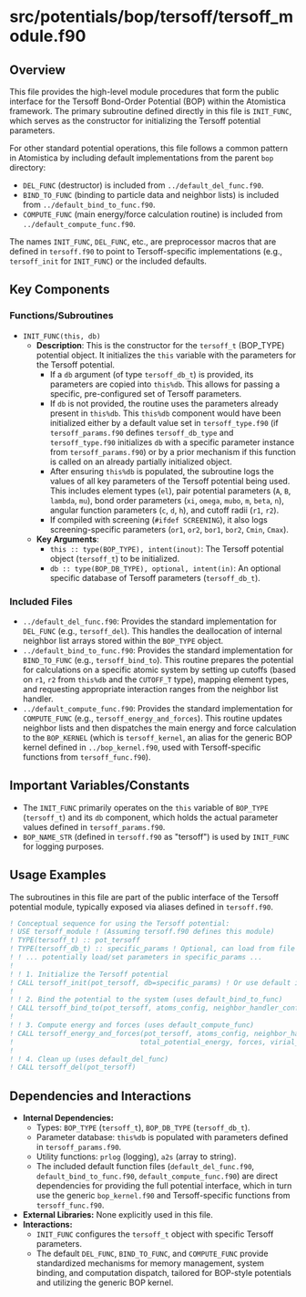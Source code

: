 # src/potentials/bop/tersoff/tersoff_module.f90

## Overview

This file provides the high-level module procedures that form the public interface for the Tersoff Bond-Order Potential (BOP) within the Atomistica framework. The primary subroutine defined directly in this file is `INIT_FUNC`, which serves as the constructor for initializing the Tersoff potential parameters.

For other standard potential operations, this file follows a common pattern in Atomistica by including default implementations from the parent `bop` directory:
*   `DEL_FUNC` (destructor) is included from `../default_del_func.f90`.
*   `BIND_TO_FUNC` (binding to particle data and neighbor lists) is included from `../default_bind_to_func.f90`.
*   `COMPUTE_FUNC` (main energy/force calculation routine) is included from `../default_compute_func.f90`.

The names `INIT_FUNC`, `DEL_FUNC`, etc., are preprocessor macros that are defined in `tersoff.f90` to point to Tersoff-specific implementations (e.g., `tersoff_init` for `INIT_FUNC`) or the included defaults.

## Key Components

### Functions/Subroutines

*   `INIT_FUNC(this, db)`
    *   **Description**: This is the constructor for the `tersoff_t` (BOP_TYPE) potential object. It initializes the `this` variable with the parameters for the Tersoff potential.
        *   If a `db` argument (of type `tersoff_db_t`) is provided, its parameters are copied into `this%db`. This allows for passing a specific, pre-configured set of Tersoff parameters.
        *   If `db` is not provided, the routine uses the parameters already present in `this%db`. This `this%db` component would have been initialized either by a default value set in `tersoff_type.f90` (if `tersoff_params.f90` defines `tersoff_db_type` and `tersoff_type.f90` initializes `db` with a specific parameter instance from `tersoff_params.f90`) or by a prior mechanism if this function is called on an already partially initialized object.
        *   After ensuring `this%db` is populated, the subroutine logs the values of all key parameters of the Tersoff potential being used. This includes element types (`el`), pair potential parameters (`A`, `B`, `lambda`, `mu`), bond order parameters (`xi`, `omega`, `mubo`, `m`, `beta`, `n`), angular function parameters (`c`, `d`, `h`), and cutoff radii (`r1`, `r2`).
        *   If compiled with screening (`#ifdef SCREENING`), it also logs screening-specific parameters (`or1`, `or2`, `bor1`, `bor2`, `Cmin`, `Cmax`).
    *   **Key Arguments**:
        *   `this :: type(BOP_TYPE), intent(inout)`: The Tersoff potential object (`tersoff_t`) to be initialized.
        *   `db :: type(BOP_DB_TYPE), optional, intent(in)`: An optional specific database of Tersoff parameters (`tersoff_db_t`).

### Included Files

*   `../default_del_func.f90`: Provides the standard implementation for `DEL_FUNC` (e.g., `tersoff_del`). This handles the deallocation of internal neighbor list arrays stored within the `BOP_TYPE` object.
*   `../default_bind_to_func.f90`: Provides the standard implementation for `BIND_TO_FUNC` (e.g., `tersoff_bind_to`). This routine prepares the potential for calculations on a specific atomic system by setting up cutoffs (based on `r1`, `r2` from `this%db` and the `CUTOFF_T` type), mapping element types, and requesting appropriate interaction ranges from the neighbor list handler.
*   `../default_compute_func.f90`: Provides the standard implementation for `COMPUTE_FUNC` (e.g., `tersoff_energy_and_forces`). This routine updates neighbor lists and then dispatches the main energy and force calculation to the `BOP_KERNEL` (which is `tersoff_kernel`, an alias for the generic BOP kernel defined in `../bop_kernel.f90`, used with Tersoff-specific functions from `tersoff_func.f90`).

## Important Variables/Constants

*   The `INIT_FUNC` primarily operates on the `this` variable of `BOP_TYPE` (`tersoff_t`) and its `db` component, which holds the actual parameter values defined in `tersoff_params.f90`.
*   `BOP_NAME_STR` (defined in `tersoff.f90` as "tersoff") is used by `INIT_FUNC` for logging purposes.

## Usage Examples

The subroutines in this file are part of the public interface of the Tersoff potential module, typically exposed via aliases defined in `tersoff.f90`.

```fortran
! Conceptual sequence for using the Tersoff potential:
! USE tersoff_module ! (Assuming tersoff.f90 defines this module)
! TYPE(tersoff_t) :: pot_tersoff
! TYPE(tersoff_db_t) :: specific_params ! Optional, can load from file or use defaults
! ! ... potentially load/set parameters in specific_params ...
!
! ! 1. Initialize the Tersoff potential
! CALL tersoff_init(pot_tersoff, db=specific_params) ! Or use default internal db
!
! ! 2. Bind the potential to the system (uses default_bind_to_func)
! CALL tersoff_bind_to(pot_tersoff, atoms_config, neighbor_handler_config)
!
! ! 3. Compute energy and forces (uses default_compute_func)
! CALL tersoff_energy_and_forces(pot_tersoff, atoms_config, neighbor_handler_config, &
!                               total_potential_energy, forces, virial_tensor)
!
! ! 4. Clean up (uses default_del_func)
! CALL tersoff_del(pot_tersoff)
```

## Dependencies and Interactions

*   **Internal Dependencies:**
    *   Types: `BOP_TYPE` (`tersoff_t`), `BOP_DB_TYPE` (`tersoff_db_t`).
    *   Parameter database: `this%db` is populated with parameters defined in `tersoff_params.f90`.
    *   Utility functions: `prlog` (logging), `a2s` (array to string).
    *   The included default function files (`default_del_func.f90`, `default_bind_to_func.f90`, `default_compute_func.f90`) are direct dependencies for providing the full potential interface, which in turn use the generic `bop_kernel.f90` and Tersoff-specific functions from `tersoff_func.f90`.
*   **External Libraries:** None explicitly used in this file.
*   **Interactions:**
    *   `INIT_FUNC` configures the `tersoff_t` object with specific Tersoff parameters.
    *   The default `DEL_FUNC`, `BIND_TO_FUNC`, and `COMPUTE_FUNC` provide standardized mechanisms for memory management, system binding, and computation dispatch, tailored for BOP-style potentials and utilizing the generic BOP kernel.
```
